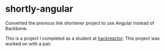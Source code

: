 # shortly-angular

Converted the previous link shortener project to use Angular instead of Backbone.

This is a project I completed as a student at [hackreactor](http://hackreactor.com). This project was worked on with a pair.
